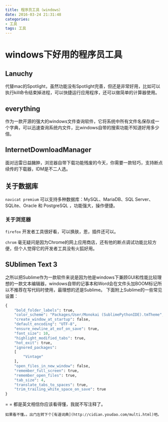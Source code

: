 ```yaml
---
title: 程序员工具（windows）
date: 2016-03-24 21:31:48
categories:
- 工具
tags: 工具
---
```

# windows下好用的程序员工具
<!-- more -->
## Lanuchy

代替mac的Spotlight，虽然功能没有Spotlight完善，但还是非常好用，比如可以执行kill命令结束掉进程，可以快捷运行应用程序，还可以做简单的计算器使用。

## everything
作为一款开源的强大的windows文件查询软件，它将系统中所有文件名保存成一个字典，可以迅速查询系统内文件，比windows自带的搜索功能不知道好用多少倍。

## InternetDownloadManager
面对迅雷日益臃肿，浏览器自带下载功能残废的今天，你需要一款轻巧，支持断点续传的下载器，IDM是不二人选。

## 关于数据库
`navicat premium`
可以支持多种数据库：MySQL、MariaDB、SQL Server、SQLite、Oracle 和 PostgreSQL ，功能强大，操作便捷。

### 关于浏览器
`firefox`
开发者工具很好看，可以换肤，恩，插件还可以。

`chrom`
毫无疑问是因为Chrome的网上应用商店，还有他的断点调试功能比较方便，但个人觉得它的开发者工具没有火狐好用。

## SUblimen Text 3
之所以把Sublime作为一款软件来说是因为他是windows下兼顾GUI和性能比较理想的一款文本编辑器，windows自带的记事本和Word会在文件头加BOOM标记所以不推荐在写代码时使用，最理想的还是Sublime。
下面附上Sublime的一些常见设置：

``` python
{
	"bold_folder_labels": true,
	"color_scheme": "Packages/User/Monokai (SublimePythonIDE).tmTheme",
	"create_window_at_startup": false,
	"default_encoding": "UTF-8",
	"ensure_newline_at_eof_on_save": true,
	"font_size": 10,
	"highlight_modified_tabs": true,
	"hot_exit": true,
	"ignored_packages":
	[
		"Vintage"
	],
	"open_files_in_new_window": false,
	"remember_full_screen": true,
	"remember_open_files": true,
	"tab_size": 4,
	"translate_tabs_to_spaces": true,
	"trim_trailing_white_space_on_save": true
}

```
= = 都是英文相信你应该看得懂，我就不写注释了。

	如果看不懂。。出门左转下个[有道词典](http://cidian.youdao.com/multi.html)吧。
